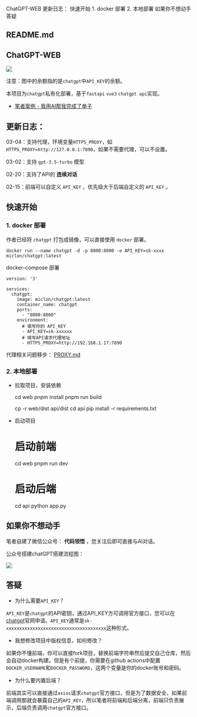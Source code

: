 ChatGPT-WEB 更新日志： 快速开始 1\. docker 部署 2\. 本地部署 如果你不想动手 答疑

##  README.md

## ChatGPT-WEB

[![](https://camo.githubusercontent.com/50a25ec6abef2bc573f4127d2b0f3f373d648366a4ef1077742ae53c8d483375/68747470733a2f2f6d69636c6f6e2d6a6f622e6f73732d636e2d68616e677a686f752e616c6979756e63732e636f6d2f696d672f32303233303330363231333935382e706e67)](https://camo.githubusercontent.com/50a25ec6abef2bc573f4127d2b0f3f373d648366a4ef1077742ae53c8d483375/68747470733a2f2f6d69636c6f6e2d6a6f622e6f73732d636e2d68616e677a686f752e616c6979756e63732e636f6d2f696d672f32303233303330363231333935382e706e67)

注意：图中的余额指的是`chatgpt`中`API_KEY`的余额。

本项目为`chatgpt`私有化部署，基于`fastapi` `vue3` `chatgpt api`实现。

  * [笔者案例 - 我用AI帮我完成了单子](https://52caiji.com/posts/other/developer-use-openai.html)



## 更新日志：

03-04：支持代理，环境变量`HTTPS_PROXY`，如`HTTPS_PROXY=http://127.0.0.1:7890`，如果不需要代理，可以不设置。

03-02：支持 `gpt-3.5-turbo` 模型

02-20：支持了API的 **连续对话**

02-15：前端可以自定义 `API_KEY` ，优先级大于后端自定义的 `API_KEY` 。

## 快速开始

### 1\. docker 部署

作者已经将 `chatgpt` 打包成镜像，可以直接使用 `docker` 部署。
    
    
    docker run --name chatgpt -d -p 8000:8000 -e API_KEY=sk-xxxx miclon/chatgpt:latest

docker-compose 部署
    
    
    version: '3'
    
    services:
      chatgpt:
        image: miclon/chatgpt:latest
        container_name: chatgpt
        ports:
          - "8000:8000"
        environment:
          # 填写你的 API_KEY
          - API_KEY=sk-xxxxxx
          # 填写API请求代理地址
          - HTTPS_PROXY=http://192.168.1.17:7890

代理相关问题移步： [PROXY.md](/mic1on/chatGPT-web/blob/main/PROXY.md)

### 2\. 本地部署

  * 拉取项目，安装依赖


    
    
    cd web
    pnpm install
    pnpm run build
    
    
    cp -r web/dist api/dist
    cd api
    pip install -r requirements.txt

  * 启动项目


    
    
    # 启动前端
    cd web
    pnpm run dev
    
    
    # 启动后端
    cd api
    python app.py

## 如果你不想动手

笔者自建了微信公众号： **代码领悟** ，您关注后即可直接与AI对话。

公众号搭建chatGPT搭建流程图：

[![](https://camo.githubusercontent.com/bcd6eb4cf8746c303b21d54172d07c15f443a2d0b8c762cc586f9df8e4b54969/68747470733a2f2f6d69636c6f6e2d6a6f622e6f73732d636e2d68616e677a686f752e616c6979756e63732e636f6d2f696d672f32303233303231303232303130392e706e67)](https://camo.githubusercontent.com/bcd6eb4cf8746c303b21d54172d07c15f443a2d0b8c762cc586f9df8e4b54969/68747470733a2f2f6d69636c6f6e2d6a6f622e6f73732d636e2d68616e677a686f752e616c6979756e63732e636f6d2f696d672f32303233303231303232303130392e706e67)

## 答疑

  * 为什么需要`API_KEY`？



`API_KEY`是`chatgpt`的API密钥，通过API_KEY方可调用官方接口，您可以在[chatgpt](https://platform.openai.com/account/api-keys)官网申请。`API_KEY`通常是`sk-xxxxxxxxxxxxxxxxxxxxxxxxxxxxxxxxxxxxxx`这种形式。

  * 我想修改项目中版权信息，如何修改？



如果你不懂前端，你可以直接fork项目，替换前端字符串然后提交自己仓库，然后会自动docker构建。但是有个前提，你需要在github actions中配置`DOCKER_USERNAME`和`DOCKER_PASSWORD`，这两个变量是你的docker账号和密码。

  * 为什么要内置后端？



前端其实可以直接通过`axios`请求`chatgpt`官方接口，但是为了数据安全，如果前端调用那就会暴露自己的`API_KEY`，所以笔者将前端和后端分离，前端只负责展示，后端负责调用`chatgpt`官方接口。
